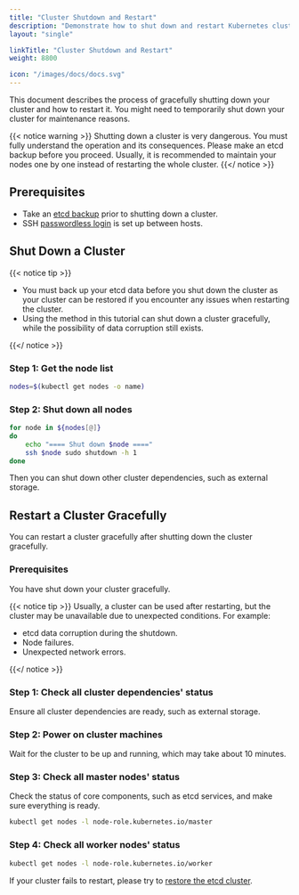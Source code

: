 ```yaml
---
title: "Cluster Shutdown and Restart"
description: "Demonstrate how to shut down and restart Kubernetes clusters gracefully"
layout: "single"

linkTitle: "Cluster Shutdown and Restart"
weight: 8800

icon: "/images/docs/docs.svg"
---
```

This document describes the process of gracefully shutting down your cluster and how to restart it. You might need to temporarily shut down your cluster for maintenance reasons.

{{< notice warning >}}
Shutting down a cluster is very dangerous. You must fully understand the operation and its consequences. Please make an etcd backup before you proceed.
Usually, it is recommended to maintain your nodes one by one instead of restarting the whole cluster.
{{</ notice >}}

## Prerequisites
- Take an [etcd backup](https://github.com/etcd-io/etcd/blob/master/Documentation/op-guide/recovery.md#snapshotting-the-keyspace) prior to shutting down a cluster.
- SSH [passwordless login](https://man.openbsd.org/ssh.1#AUTHENTICATION) is set up between hosts.

## Shut Down a Cluster
{{< notice tip >}}

- You must back up your etcd data before you shut down the cluster as your cluster can be restored if you encounter any issues when restarting the cluster.
- Using the method in this tutorial can shut down a cluster gracefully, while the possibility of data corruption still exists.

{{</ notice >}}

### Step 1: Get the node list
```bash
nodes=$(kubectl get nodes -o name)
```
### Step 2: Shut down all nodes
```bash
for node in ${nodes[@]}
do
    echo "==== Shut down $node ===="
    ssh $node sudo shutdown -h 1
done
```
Then you can shut down other cluster dependencies, such as external storage.

## Restart a Cluster Gracefully
You can restart a cluster gracefully after shutting down the cluster gracefully.

### Prerequisites
You have shut down your cluster gracefully.

{{< notice tip >}}
Usually, a cluster can be used after restarting, but the cluster may be unavailable due to unexpected conditions. For example:

- etcd data corruption during the shutdown.
- Node failures.
- Unexpected network errors.

{{</ notice >}}

### Step 1: Check all cluster dependencies' status
Ensure all cluster dependencies are ready, such as external storage.
### Step 2: Power on cluster machines
Wait for the cluster to be up and running, which may take about 10 minutes.
### Step 3: Check all master nodes' status
Check the status of core components, such as etcd services, and make sure everything is ready.
```bash
kubectl get nodes -l node-role.kubernetes.io/master
```

### Step 4: Check all worker nodes' status
```bash
kubectl get nodes -l node-role.kubernetes.io/worker
```

If your cluster fails to restart, please try to [restore the etcd cluster](https://github.com/etcd-io/etcd/blob/master/Documentation/op-guide/recovery.md#restoring-a-cluster).
